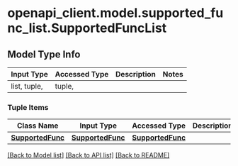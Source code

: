 # openapi_client.model.supported_func_list.SupportedFuncList

## Model Type Info
Input Type | Accessed Type | Description | Notes
------------ | ------------- | ------------- | -------------
list, tuple,  | tuple,  |  | 

### Tuple Items
Class Name | Input Type | Accessed Type | Description | Notes
------------- | ------------- | ------------- | ------------- | -------------
[**SupportedFunc**](SupportedFunc.md) | [**SupportedFunc**](SupportedFunc.md) | [**SupportedFunc**](SupportedFunc.md) |  | 

[[Back to Model list]](../../README.md#documentation-for-models) [[Back to API list]](../../README.md#documentation-for-api-endpoints) [[Back to README]](../../README.md)

